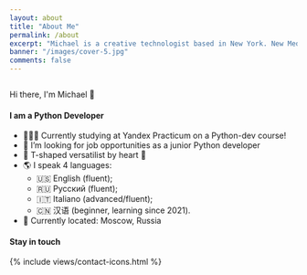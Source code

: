 ```yaml
---
layout: about
title: "About Me"
permalink: /about
excerpt: "Michael is a creative technologist based in New York. New Media Art | Installations | Philosophy."
banner: "/images/cover-5.jpg"
comments: false
---
```


<!-- {% include slideshow.html %} -->

<!-- {% include p5-sketch.html %} -->

<p><img src="/images/head2.jpg" id="portrait" alt="" /></p>

Hi there, I'm Michael 👋

#### I am a Python Developer

-   👨🏼‍💻 Currently studying at Yandex Practicum on a Python-dev course!
-   🎯 I’m looking for job opportunities as a junior Python developer
-   🧠 T-shaped versatilist by heart 🖤
-   🌎 I speak 4 languages:
    -   🇺🇸 English (fluent);
    -   🇷🇺 Русский (fluent);
    -   🇮🇹 Italiano (advanced/fluent);
    -   🇨🇳 汉语 (beginner, learning since 2021).
-   📍 Currently located: Moscow, Russia

#### Stay in touch

{% include views/contact-icons.html %}
